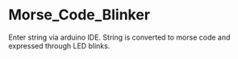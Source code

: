 # Morse_Code_Blinker
Enter string via arduino IDE. String is converted to morse code and expressed through LED blinks.

